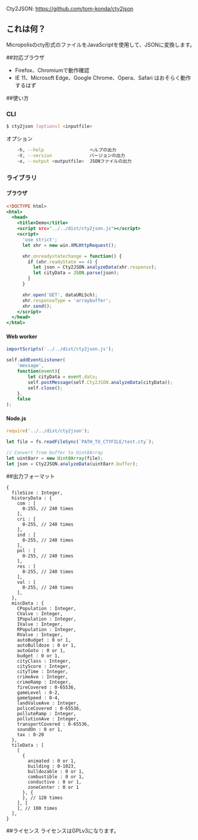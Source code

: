 Cty2JSON: https://github.com/tom-konda/cty2json

## これは何？
Micropolisのcty形式のファイルをJavaScriptを使用して、JSONに変換します。

##対応ブラウザ
* Firefox、Chromiumで動作確認
* IE 11、Microsoft Edge、Google Chrome、Opera、Safari はおそらく動作するはず

##使い方
### CLI
```bash
$ cty2json [options] <inputfile>
```

オプション

```bash
    -h, --help                 ヘルプの出力
    -V, --version              バージョンの出力
    -o, --output <outputfile>  JSONファイルの出力
```

### ライブラリ
#### ブラウザ

```html:browser.html
<!DOCTYPE html>
<html>
  <head>
    <title>Demo</title>
    <script src="../../dist/cty2json.js"></script>
    <script>
      'use strict';
      let xhr = new win.XMLHttpRequest();

      xhr.onreadystatechange = function() {
        if (xhr.readyState == 4) {
          let json = Cty2JSON.analyzeData(xhr.response);
          let cityData = JSON.parse(json);
        }
      }

      xhr.open('GET', dataURLSch);
      xhr.responseType = 'arraybuffer';
      xhr.send();
    </script>
  </head>
</html>
```

#### Web worker

```js:worker.js
importScripts('../../dist/cty2json.js');

self.addEventListener(
    'message',
    function(event){
        let cityData = event.data;
        self.postMessage(self.Cty2JSON.analyzeData(cityData));
        self.close();
    },
    false
);
```

#### Node.js

```js:node.js
require('../../dist/cty2json');

let file = fs.readFileSync(`PATH_TO_CTYFILE/test.cty`);

// Convert from buffer to Uint8Array
let uint8arr = new Uint8Array(file);
let json = Cty2JSON.analyzeData(uint8arr.buffer);
```

##出力フォーマット
```
{
  fileSize : Integer,
  historyData : {
    com : [
      0-255, // 240 times
    ],
    cri : [
      0-255, // 240 times
    ],
    ind : [
      0-255, // 240 times
    ],
    pol : [
      0-255, // 240 times
    ],
    res : [
      0-255, // 240 times
    ],
    val : [
      0-255, // 240 times
    ],
  },
  miscData : {
    CPopulation : Integer,
    CValve : Integer,
    IPopulation : Integer,
    IValve : Integer,
    RPopulation : Integer,
    RValve : Integer,
    autoBudget : 0 or 1,
    autoBulldoze : 0 or 1,
    autoGoto : 0 or 1,
    budget : 0 or 1,
    cityClass : Integer,
    cityScore : Integer,
    cityTime : Integer,
    crimeAve : Integer,
    crimeRamp : Integer,
    fireCovered : 0-65536,
    gameLevel : 0-2,
    gameSpeed : 0-4,
    landValueAve : Integer,
    policeCovered : 0-65536,
    polluteRamp : Integer,
    pollutionAve : Integer,
    transportCovered : 0-65536,
    soundOn : 0 or 1,
    tax : 0-20
  },
  tileData : [
    [
      {
        animated : 0 or 1,
        building : 0-1023,
        bulldozable : 0 or 1,
        combustible : 0 or 1,
        conductive : 0 or 1,
        zoneCenter : 0 or 1
      }, {
      }, // 120 times
    ], [
    ], // 100 times
  ], 
}
```
##ライセンス
ライセンスはGPLv3になります。
